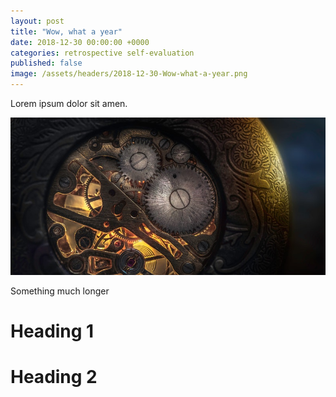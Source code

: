 ```yaml
---
layout: post
title: "Wow, what a year"
date: 2018-12-30 00:00:00 +0000
categories: retrospective self-evaluation
published: false
image: /assets/headers/2018-12-30-Wow-what-a-year.png
---
```


Lorem ipsum dolor sit amen.

<!--description-->

![2018-12-30-Wow-what-a-year](/assets/headers/2018-12-30-Wow-what-a-year.png)


Something much longer

# Heading 1

# Heading 2
